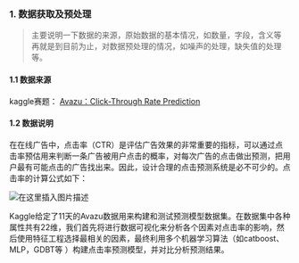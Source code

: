 ### 1. 数据获取及预处理

> 主要说明一下数据的来源，原始数据的基本情况，如数量，字段，含义等
> 再就是到目前为止，对数据预处理的情况，如噪声的处理，缺失值的处理等。

#### 1.1 数据来源

  kaggle赛题： [Avazu：Click-Through Rate Prediction](https://www.kaggle.com/c/avazu-ctr-prediction/data)

#### 1.2 数据说明

在在线广告中，点击率（CTR）是评估广告效果的非常重要的指标，可以通过点击率预估用来判断一条广告被用户点击的概率，对每次广告的点击做出预测，把用户最有可能点击的广告找出来。因此，设计合理的点击预测系统是必不可少的。点击率的计算公式如下：

![在这里插入图片描述](https://img-blog.csdnimg.cn/2019071515224060.png)

Kaggle给定了11天的Avazu数据用来构建和测试预测模型数据集。在数据集中各种属性共有22维，我们首先将进行数据可视化来分析各个因素对点击率的影响，然后使用特征工程选择最相关的因素，最终利用多个机器学习算法（如catboost、MLP，GDBT等 ）构建点击率预测模型，并对比分析预测结果。

